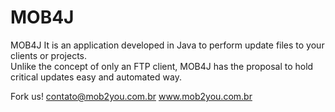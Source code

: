 # MOB4J
MOB4J It is an application developed in Java to perform update files to your clients or projects.  
Unlike the concept of only an FTP client, MOB4J has the proposal to hold critical updates easy and automated way.  

Fork us! 
contato@mob2you.com.br
www.mob2you.com.br
